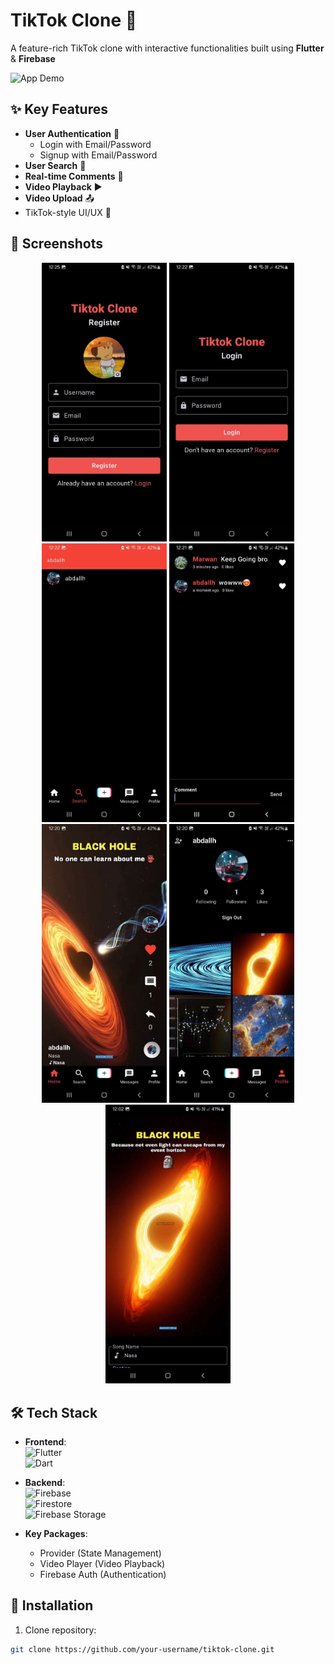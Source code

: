 # TikTok Clone 🎵  
A feature-rich TikTok clone with interactive functionalities built using **Flutter** & **Firebase**

![App Demo](https://via.placeholder.com/800x400?text=Demo+Video+Here) <!-- Replace with actual demo video -->

## ✨ Key Features
- **User Authentication** 🔐
  - Login with Email/Password
  - Signup with Email/Password
- **User Search** 👥
- **Real-time Comments** 💬
- **Video Playback** ▶️
- **Video Upload** 📤
- TikTok-style UI/UX 📱

## 📸 Screenshots
<div align="center">
  <img src="./assets/screenshots/1-login.jpg" width="200" alt="Login Screen">
  <img src="./assets/screenshots/2-signin.jpg" width="200" alt="Signup Screen">
  <img src="./assets/screenshots/3-search.jpg" width="200" alt="Search Interface">
  <img src="./assets/screenshots/4-comments.jpg" width="200" alt="Comments Section">
  <img src="./assets/screenshots/5-watch.jpg" width="200" alt="Video Viewing">
  <img src="./assets/screenshots/6-home.jpg" width="200" alt="Home">
  <img src="./assets/screenshots/7-upload.jpg" width="200" alt="Video Upload">
</div>

## 🛠️ Tech Stack
- **Frontend**:  
  <img src="https://img.shields.io/badge/Flutter-02569B?style=flat&logo=flutter&logoColor=white" alt="Flutter">  
  <img src="https://img.shields.io/badge/Dart-0175C2?style=flat&logo=dart&logoColor=white" alt="Dart">

- **Backend**:  
  <img src="https://img.shields.io/badge/Firebase-FFCA28?style=flat&logo=firebase&logoColor=black" alt="Firebase">  
  <img src="https://img.shields.io/badge/Cloud_Firestore-FFCA28?style=flat&logo=firebase&logoColor=black" alt="Firestore">  
  <img src="https://img.shields.io/badge/Firebase_Storage-FFCA28?style=flat&logo=firebase&logoColor=black" alt="Firebase Storage">

- **Key Packages**:
  - Provider (State Management)
  - Video Player (Video Playback)
  - Firebase Auth (Authentication)

## 🚀 Installation
1. Clone repository:
```bash
git clone https://github.com/your-username/tiktok-clone.git
